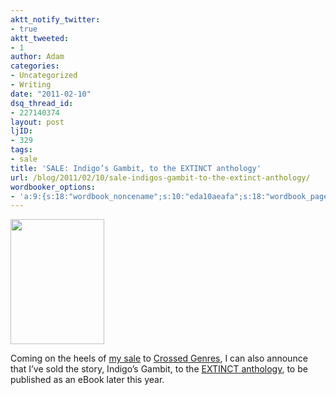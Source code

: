 ```yaml
---
aktt_notify_twitter:
- true
aktt_tweeted:
- 1
author: Adam
categories:
- Uncategorized
- Writing
date: "2011-02-10"
dsq_thread_id:
- 227140374
layout: post
ljID:
- 329
tags:
- sale
title: 'SALE: Indigo’s Gambit, to the EXTINCT anthology'
url: /blog/2011/02/10/sale-indigos-gambit-to-the-extinct-anthology/
wordbooker_options:
- 'a:9:{s:18:"wordbook_noncename";s:10:"eda10aeafa";s:18:"wordbook_page_post";s:12:"361165930717";s:18:"wordbook_orandpage";s:1:"2";s:23:"wordbook_default_author";s:1:"1";s:23:"wordbook_extract_length";s:3:"400";s:19:"wordbook_actionlink";s:3:"300";s:26:"wordbooker_publish_default";s:2:"on";s:18:"wordbook_attribute";s:14:"New blog post:";s:29:"wordbooker_status_update_text";s:35:": New blog post :  %title% - %link%";}'
---
```

[<img class="size-full wp-image-364 alignright" title="Extinct Anthology" src="http://www.adamisrael.com/wp-content/uploads/2011/02/Extinct_Cover2.jpg" alt="" width="150" height="200" />](1)

Coming on the heels of [my sale](2) to [Crossed Genres](3), I can also announce that I&#8217;ve sold the story, Indigo&#8217;s Gambit, to the [EXTINCT anthology](4), to be published as an eBook later this year.

 [1]: http://www.adamisrael.com/wp-content/uploads/2011/02/Extinct_Cover2.jpg
 [2]: http://www.adamisrael.com/blog/2011/02/10/sale-dog-days-to-crossed-genres/
 [3]: http://www.crossedgenres.com/
 [4]: http://phoenixsullivan.blogspot.com/p/extinct-call-for-submissions.html
